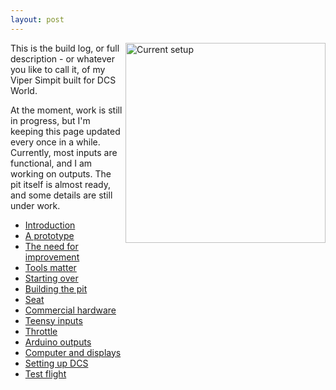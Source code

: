 ```yaml
---
layout: post
---
```

<a href="/viperpit/images/status.jpg" border="0"><img align="right" width="320" src="/viperpit/images/status.jpg" alt="Current setup" /></a>

This is the build log, or full description - or whatever you like to call it, of my Viper Simpit built for DCS World.

At the moment, work is still in progress, but I'm keeping this page updated every once in a while. Currently, most inputs are functional, and I am working on outputs. The pit itself is almost ready, and some details are still under work.

* [Introduction](./articles/intro.html)
* [A prototype](./articles/prototype.html)
* [The need for improvement](./articles/devops.html)
* [Tools matter](./articles/tools.html)
* [Starting over](./articles/newpanels.html)
* [Building the pit](l/articles/pit.html)
* [Seat](./articles/seat.html)
* [Commercial hardware](./articles/commercial.html)
* [Teensy inputs](./articles/inputs.html)
* [Throttle](./articles/throttle.html)
* [Arduino outputs](./articles/outputs.html)
* [Computer and displays](./articles/computer.html)
* [Setting up DCS](./articles/dcs.html)
* [Test flight](./articles/testflight.html)
